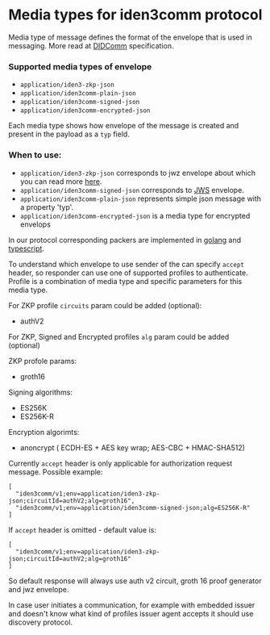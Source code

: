 # Media types for iden3comm protocol

Media type of message defines the format of the envelope that is used in messaging. More read at [DIDComm](https://identity.foundation/didcomm-messaging/spec/#iana-media-types) specification.

###  Supported media types of envelope

-  `application/iden3-zkp-json`
-  `application/iden3comm-plain-json`
-  `application/iden3comm-signed-json`
-  `application/iden3comm-encrypted-json`

Each media type shows how envelope of the message is created and present in the payload as a `typ` field.

### When to use:
- `application/iden3-zkp-json` corresponds to jwz envelope about which you can read more [here](../proposals/jwz/overview.md). <br />
- `application/iden3comm-signed-json` corresponds to [JWS](https://www.rfc-editor.org/rfc/rfc7515.html) envelope.  <br />
- `application/iden3comm-plain-json` represents simple json message with a property 'typ'.  <br />
- `application/iden3comm-encrypted-json` is a media type for encrypted envelops  <br />

In our protocol corresponding packers are implemented in [golang](https://github.com/iden3/iden3comm/tree/main/packers) and [typescript](https://github.com/0xPolygonID/js-sdk/tree/main/src/iden3comm/packers).


To understand which envelope to use sender of the can specify `accept` header, so responder can use one of supported profiles to authenticate.
Profile is a combination of media type and specific parameters for this media type.


For ZKP profile `circuits` param could be added (optional):

- authV2

For ZKP, Signed and Encrypted profiles `alg` param could be added (optional)

ZKP profole params:

- groth16

Signing algorithms:

- ES256K
- ES256K-R

Encryption algorimts:

- anoncrypt ( ECDH-ES + AES key wrap; AES-CBC + HMAC-SHA512)

Currently `accept` header is only applicable for authorization request message.
Possible example:
```
[
  "iden3comm/v1;env=application/iden3-zkp-json;circuitId=authV2;alg=groth16",
  "iden3comm/v1;env=application/iden3comm-signed-json;alg=ES256K-R"
]
```

If `accept` header is omitted - default value is:

```
[
  "iden3comm/v1;env=application/iden3-zkp-json;circuitId=authV2;alg=groth16"
]
```

So default response will always use auth v2 circuit, groth 16 proof generator and jwz envelope.


In case user initiates a communication, for example with embedded issuer and doesn't know what kind of profiles issuer agent accepts it should use discovery protocol.
